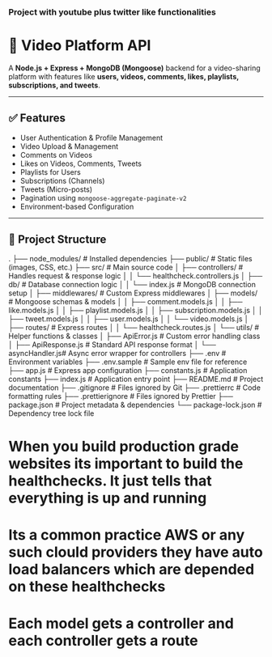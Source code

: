 ### Project with youtube plus twitter like functionalities

# 🎥 Video Platform API

A **Node.js + Express + MongoDB (Mongoose)** backend for a video-sharing platform with features like **users, videos, comments, likes, playlists, subscriptions, and tweets**.

---

## ✅ Features
- User Authentication & Profile Management
- Video Upload & Management
- Comments on Videos
- Likes on Videos, Comments, Tweets
- Playlists for Users
- Subscriptions (Channels)
- Tweets (Micro-posts)
- Pagination using `mongoose-aggregate-paginate-v2`
- Environment-based Configuration

---

## 📂 Project Structure
.
├── node_modules/          # Installed dependencies
├── public/                # Static files (images, CSS, etc.)
├── src/                   # Main source code
│   ├── controllers/       # Handles request & response logic
│   │   └── healthcheck.controllers.js
│   ├── db/                # Database connection logic
│   │   └── index.js       # MongoDB connection setup
│   ├── middlewares/       # Custom Express middlewares
│   ├── models/            # Mongoose schemas & models
│   │   ├── comment.models.js
│   │   ├── like.models.js
│   │   ├── playlist.models.js
│   │   ├── subscription.models.js
│   │   ├── tweet.models.js
│   │   ├── user.models.js
│   │   └── video.models.js
│   ├── routes/            # Express routes
│   │   └── healthcheck.routes.js
│   └── utils/             # Helper functions & classes
│       ├── ApiError.js    # Custom error handling class
│       ├── ApiResponse.js # Standard API response format
│       └── asyncHandler.js# Async error wrapper for controllers
├── .env                   # Environment variables
├── .env.sample            # Sample env file for reference
├── app.js                 # Express app configuration
├── constants.js           # Application constants
├── index.js               # Application entry point
├── README.md              # Project documentation
├── .gitignore             # Files ignored by Git
├── .prettierrc            # Code formatting rules
├── .prettierignore        # Files ignored by Prettier
├── package.json           # Project metadata & dependencies
└── package-lock.json      # Dependency tree lock file


# When you build production grade websites its important to build the healthchecks. It just tells that everything is up and running 

# Its a common practice AWS or any such  clould providers they have auto load balancers which are depended on these healthchecks 

# Each model gets a controller and each controller gets a route
